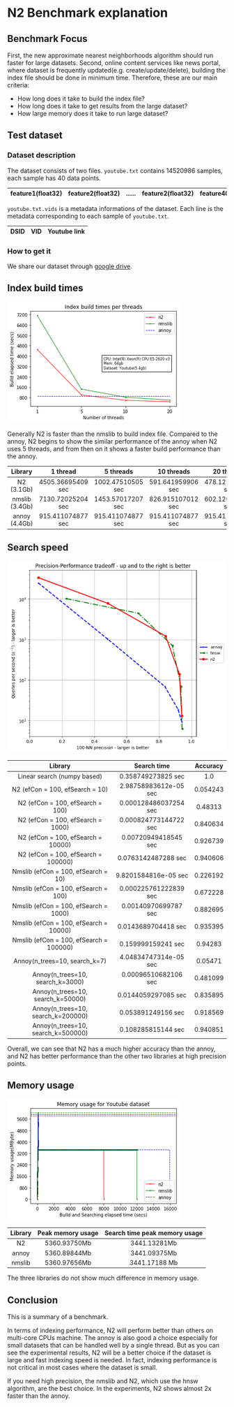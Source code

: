# N2 Benchmark explanation

## Benchmark Focus
First, the new approximate nearest neighborhoods algorithm should run faster for large datasets.
Second, online content services like news portal, where dataset is frequently updated(e.g. create/update/delete), building the index file should be done in minimum time.
Therefore, these are our main criteria:

* How long does it take to build the index file?
* How long does it take to get results from the large dataset?
* How large memory does it take to run large dataset?


## Test dataset
### Dataset description

The dataset consists of two files. `youtube.txt` contains 14520986 samples, each sample has 40 data points. 

| feature1(float32) | feature2(float32) | ...... | feature2(float32) | feature40(float32) |
|:-----------------:|:-----------------:|:------:|-------------------|--------------------|

`youtube.txt.vids` is a metadata informations of the dataset. Each line is the metadata  corresponding to each sample of `youtube.txt`.

| DSID | VID | Youtube link |
|:----:|-----|--------------|


### How to get it
We share our dataset through [google drive](https://drive.google.com/open?id=1B3PWRTb8xol9fEkawVbpfitOsuwXkqss).


## Index build times
![](imgs/build_time/build_time_threads.png)

Generally N2 is faster than the nmslib to build index file. Compared to the annoy, N2 begins to show the similar performance of the annoy when N2 uses 5 threads, and from then on it shows a faster build performance than the annoy. 

|     Library    |      1 thread      |     5 threads     |     10 threads    |     20 threads    |
|:--------------:|:------------------:|:-----------------:|:-----------------:|:-----------------:|
|   N2 (3.1Gb)   | 4505.36695409 sec  | 1002.47510505 sec | 591.641959906 sec | 478.121060133 sec |
| nmslib (3.4Gb) |  7130.72025204 sec | 1453.57017207 sec | 826.915107012 sec | 602.120007992 sec |
| annoy (4.4Gb)  |  915.411074877 sec | 915.411074877 sec | 915.411074877 sec | 915.411074877 sec |

## Search speed
![](imgs/search_time/total.png)

|                 Library                 |      Search time      | Accuracy |
|:---------------------------------------:|:---------------------:|:--------:|
|     Linear search (numpy based)         |   0.358749273825 sec  | 1.0      |
|     N2 (efCon = 100, efSearch = 10)     | 2.98758983612e-05 sec | 0.054243 |
|     N2 (efCon = 100, efSearch = 100)    | 0.000128486037254 sec |  0.48313 |
|    N2 (efCon = 100, efSearch = 1000)    | 0.000824773144722 sec | 0.840634 |
|    N2 (efCon = 100, efSearch = 10000)   |  0.00720949418545 sec | 0.926739 |
|   N2 (efCon = 100, efSearch = 100000)   |  0.0763142487288 sec  | 0.940606 |
|   Nmslib (efCon = 100, efSearch = 10)   |  9.8201584816e-05 sec | 0.226192 |
|   Nmslib (efCon = 100, efSearch = 100)  | 0.000225761222839 sec | 0.672228 |
|  Nmslib (efCon = 100, efSearch = 1000)  |  0.00140970699787 sec | 0.882695 |
|  Nmslib (efCon = 100, efSearch = 10000) |  0.0143689704418 sec  | 0.935395 |
| Nmslib (efCon = 100, efSearch = 100000) |   0.159999159241 sec  |  0.94283 |
|      Annoy(n_trees=10, search_k=7)      | 4.04834747314e-05 sec |  0.05471 |
|     Annoy(n_trees=10, search_k=3000)    |  0.00096510682106 sec | 0.481099 |
|    Annoy(n_trees=10, search_k=50000)    |  0.0144059297085 sec  | 0.835895 |
|    Annoy(n_trees=10, search_k=200000)   |   0.053891249156 sec  | 0.918569 |
|    Annoy(n_trees=10, search_k=500000)   |   0.108285815144 sec  | 0.940851 |

Overall, we can see that N2 has a much higher accuracy than the annoy, and N2 has better performance than the other two libraries at high precision points.

## Memory usage

![](imgs/mem/memory_usage.png)

| Library | Peak memory usage | Search time peak memory usage |
|:-------:|:-----------------:|:-----------------------------:|
|    N2   |    5360.93750Mb   |          3441.13281Mb         |
|  annoy  |    5360.89844Mb   |          3441.09375Mb         |
|  nmslib |    5360.97656Mb   |         3441.17188 Mb         |


The three libraries do not show much difference in memory usage.

## Conclusion
This is a summary of a benchmark.

In terms of indexing performance, N2 will perform better than others on multi-core CPUs machine. The annoy is also good a choice especially for small datasets that can be handled well by a single thread. But as you can see the experimental results, N2 will be a better choice if the dataset is large and fast indexing speed is needed. In fact, indexing performance is not critical in most cases where the dataset is small.

If you need high precision, the nmslib and N2, which use the hnsw algorithm, are the best choice. In the experiments, N2 shows almost 2x faster than the annoy.
